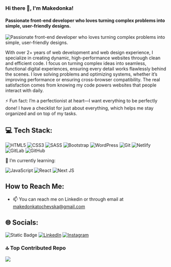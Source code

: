### Hi there 👋, I'm Makedonka!
#### Passionate front-end developer who loves turning complex problems into simple, user-friendly designs.
![Passionate front-end developer who loves turning complex problems into simple, user-friendly designs.](https://i.imghippo.com/files/ZnAQ7495pU.png)

With over 2+ years of web development and web design experience, I specialize in creating dynamic, high-performance websites through clean and efficient code. I focus on turning complex ideas into seamless, functional digital experiences, ensuring every detail works flawlessly behind the scenes.
I love solving problems and optimizing systems, whether it’s improving performance or ensuring cross-browser compatibility. The real satisfaction comes from knowing my code powers websites that people interact with daily.

⚡ Fun fact:  I’m a perfectionist at heart—I want everything to be perfectly done! I have a checklist for just about everything, which helps me stay organized and on top of my tasks. 

## 💻 Tech Stack:
![HTML5](https://img.shields.io/badge/html5-%23E34F26.svg?style=for-the-badge&logo=html5&logoColor=white) 
![CSS3](https://img.shields.io/badge/css3-%231572B6.svg?style=for-the-badge&logo=css3&logoColor=white) 
![SASS](https://img.shields.io/badge/SASS-hotpink.svg?style=for-the-badge&logo=SASS&logoColor=white) 
![Bootstrap](https://img.shields.io/badge/bootstrap-%238511FA.svg?style=for-the-badge&logo=bootstrap&logoColor=white)
![WordPress](https://img.shields.io/badge/WordPress-%23117AC9.svg?style=for-the-badge&logo=WordPress&logoColor=white)
![Git](https://img.shields.io/badge/git-%23F05033.svg?style=for-the-badge&logo=git&logoColor=white) 
![Netlify](https://img.shields.io/badge/netlify-%23000000.svg?style=for-the-badge&logo=netlify&logoColor=#00C7B7) 
![GitLab](https://img.shields.io/badge/gitlab-%23181717.svg?style=for-the-badge&logo=gitlab&logoColor=white) 
![GitHub](https://img.shields.io/badge/github-%23121011.svg?style=for-the-badge&logo=github&logoColor=white) 

🌱 I’m currently learning:

![JavaScript](https://img.shields.io/badge/javascript-%23323330.svg?style=for-the-badge&logo=javascript&logoColor=%23F7DF1E) 
![React](https://img.shields.io/badge/react-%2320232a.svg?style=for-the-badge&logo=react&logoColor=%2361DAFB)
![Next JS](https://img.shields.io/badge/Next-black?style=for-the-badge&logo=next.js&logoColor=white) 


## How to Reach Me:
- 📫 You can reach me on Linkedin or through email at makedonkatochevska@gmail.com

## 🌐 Socials:
![Static Badge](https://img.shields.io/badge/GitHub-white?style=flat&logo=github&logoColor=black&logoSize=auto&labelColor=white&color=white&cacheSeconds=3600&link=https%3A%2F%2Fgithub.com%2Fmakedonkatochevska)
[![LinkedIn](https://img.shields.io/badge/LinkedIn-%230077B5.svg?logo=linkedin&logoColor=white)](https://linkedin.com/in/makedonka-tochevska) [![Instagram](https://img.shields.io/badge/Instagram-%23E4405F.svg?logo=Instagram&logoColor=white)](https://instagram.com/tochevskaa) 


### 🔝 Top Contributed Repo
![](https://github-contributor-stats.vercel.app/api?username=makedonkatochevska&limit=5&theme=dark&combine_all_yearly_contributions=true)






